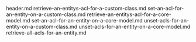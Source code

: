header.md
retrieve-an-entitys-acl-for-a-custom-class.md
set-an-acl-for-an-entity-on-a-custom-class.md
retrieve-an-entitys-acl-for-a-core-model.md
set-an-acl-for-an-entity-on-a-core-model.md
unset-acls-for-an-entity-on-a-custom-class.md
unset-acls-for-an-entity-on-a-core-model.md
retrieve-all-acls-for-an-entity.md